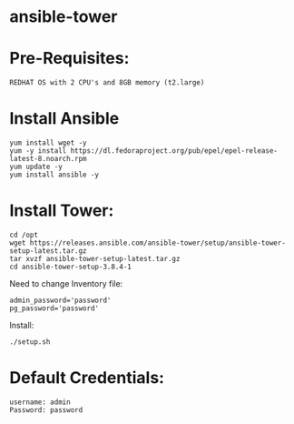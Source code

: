# ansible-tower

# Pre-Requisites:
	REDHAT OS with 2 CPU's and 8GB memory (t2.large)

# Install Ansible
	yum install wget -y
	yum -y install https://dl.fedoraproject.org/pub/epel/epel-release-latest-8.noarch.rpm
	yum update -y
	yum install ansible -y
# Install Tower:
	cd /opt
	wget https://releases.ansible.com/ansible-tower/setup/ansible-tower-setup-latest.tar.gz
	tar xvzf ansible-tower-setup-latest.tar.gz
	cd ansible-tower-setup-3.8.4-1
  Need to change Inventory file:
	
	admin_password='password'
	pg_password='password'
  Install:
  
	./setup.sh
# Default Credentials:
	username: admin
	Password: password